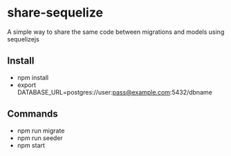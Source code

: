 # share-sequelize
A simple way to share the same code between migrations and models using sequelizejs

## Install
* npm install
* export DATABASE_URL=postgres://user:pass@example.com:5432/dbname

## Commands
* npm run migrate
* npm run seeder
* npm start








